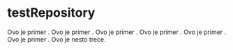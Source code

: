 # testRepository
Ovo je primer .
Ovo je primer .
Ovo je primer .
Ovo je primer .
Ovo je primer .
Ovo je primer .
Ovo je nesto trece.

